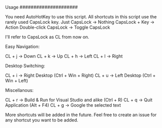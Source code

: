 Usage
#####################

You need AutoHotKey to use this script.
All shortcuts in this script use the rarely used CapsLock key.
Just CapsLock -> Nothing
CapsLock + Key -> Action
Double-click CapsLock -> Toggle CapsLock

I'll refer to CapsLock as CL from now on.

Easy Navigation:

CL + j -> Down 
CL + k -> Up
CL + h -> Left
CL + l -> Right

Desktop Switching:

CL + i -> Right Desktop (Ctrl + Win + Right)
CL + u -> Left Desktop (Ctrl + Win + Left)

Miscellanous:

CL + r -> Build & Run for Visual Studio and alike (Ctrl + R)
CL + q -> Quit Application (Alt + F4)
CL + g -> Google the selected text


More shortcuts will be added in the future. Feel free to create an issue for any shortcut you want to be added.